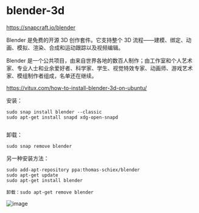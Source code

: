 # blender-3d

https://snapcraft.io/blender

Blender 是免费的开源 3D 创作套件。它支持整个 3D 流程——建模、绑定、动画、模拟、渲染、合成和运动跟踪以及视频编辑。

Blender 是一个公共项目，由来自世界各地的数百人制作；由工作室和个人艺术家、专业人士和业余爱好者、科学家、学生、视觉特效专家、动画师、游戏艺术家、模组制作者组成，名单还在继续。

https://vitux.com/how-to-install-blender-3d-on-ubuntu/


安装：
```
sudo snap install blender --classic 
sudo apt-get install snapd xdg-open-snapd


```
卸载：
```
sudo snap remove blender

```

另一种安装方法：
```
sudo add-apt-repository ppa:thomas-schiex/blender
sudo apt-get update
sudo apt-get install blender

卸载：sudo apt-get remove blender

```




![image](https://user-images.githubusercontent.com/36963108/190671089-567b99f3-6705-4f57-b089-382c3664dca0.png)
